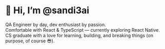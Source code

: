 # 👋 Hi, I’m @sandi3ai

QA Engineer by day, dev enthusiast by passion.  
Comfortable with React & TypeScript — currently exploring React Native.  
CS graduate with a love for learning, building, and breaking things (on purpose, of course 😎).
